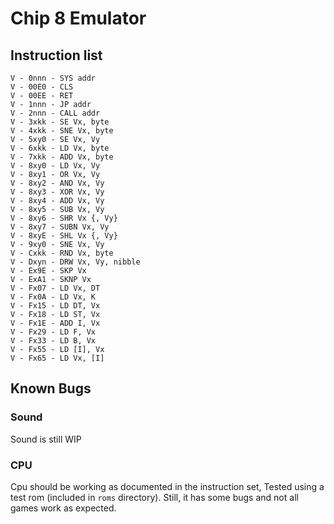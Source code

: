 # Chip 8 Emulator
## Instruction list
```
V - 0nnn - SYS addr
V - 00E0 - CLS
V - 00EE - RET
V - 1nnn - JP addr
V - 2nnn - CALL addr
V - 3xkk - SE Vx, byte
V - 4xkk - SNE Vx, byte
V - 5xy0 - SE Vx, Vy
V - 6xkk - LD Vx, byte
V - 7xkk - ADD Vx, byte
V - 8xy0 - LD Vx, Vy
V - 8xy1 - OR Vx, Vy
V - 8xy2 - AND Vx, Vy
V - 8xy3 - XOR Vx, Vy
V - 8xy4 - ADD Vx, Vy
V - 8xy5 - SUB Vx, Vy
V - 8xy6 - SHR Vx {, Vy}
V - 8xy7 - SUBN Vx, Vy
V - 8xyE - SHL Vx {, Vy}
V - 9xy0 - SNE Vx, Vy
V - Cxkk - RND Vx, byte
V - Dxyn - DRW Vx, Vy, nibble
V - Ex9E - SKP Vx
V - ExA1 - SKNP Vx
V - Fx07 - LD Vx, DT
V - Fx0A - LD Vx, K
V - Fx15 - LD DT, Vx
V - Fx18 - LD ST, Vx
V - Fx1E - ADD I, Vx
V - Fx29 - LD F, Vx
V - Fx33 - LD B, Vx
V - Fx55 - LD [I], Vx
V - Fx65 - LD Vx, [I]
```

## Known Bugs
### Sound
Sound is still WIP

### CPU
Cpu should be working as documented in the instruction set, Tested using a test rom (included in `roms` directory).
Still, it has some bugs and not all games work as expected.